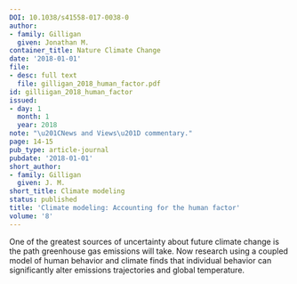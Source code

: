 ```yaml
---
DOI: 10.1038/s41558-017-0038-0
author:
- family: Gilligan
  given: Jonathan M.
container_title: Nature Climate Change
date: '2018-01-01'
file:
- desc: full text
  file: gilligan_2018_human_factor.pdf
id: gilliigan_2018_human_factor
issued:
- day: 1
  month: 1
  year: 2018
note: "\u201CNews and Views\u201D commentary."
page: 14-15
pub_type: article-journal
pubdate: '2018-01-01'
short_author:
- family: Gilligan
  given: J. M.
short_title: Climate modeling
status: published
title: 'Climate modeling: Accounting for the human factor'
volume: '8'
---
```

One of the greatest sources of uncertainty about future climate change is the path greenhouse gas emissions will take. Now research using a coupled model of human behavior and climate finds that individual behavior can significantly alter emissions trajectories and global temperature.
